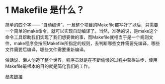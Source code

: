 # 1 Makefile 是什么？

简单的四个字——  “自动编译”。一旦整个项目的Makefile都写好了以后，只需要一个简单的make命令，就可以实现自动编译了。当然，准确的说，是make这个命令工具帮助我们实现了我们想要做的事，而Makefile就相当于是一个规则文件，make程序会按照Makefile所指定的规则，去判断哪些文件需要先编译，哪些文件需要后编译，哪些文件需要重新编译。

俗话说，懒人创造了整个世界，程序员就是在不断偷懒的过程中获得进步，使用Makefile最根本的目的就是简化我们的工作。

[参考链接](https://www.gnu.org/software/make/manual/make.html#Reading)
<!--stackedit_data:
eyJoaXN0b3J5IjpbLTI3ODUzODUxOCwtMjA0MzA5NTI4MF19
-->